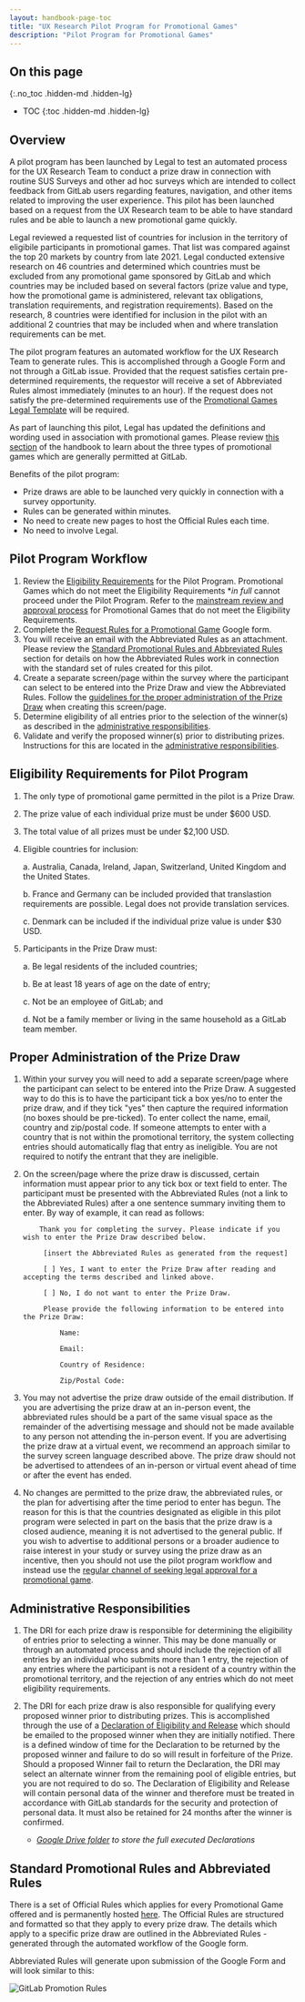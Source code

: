 ```yaml
---
layout: handbook-page-toc
title: "UX Research Pilot Program for Promotional Games"
description: "Pilot Program for Promotional Games"
---
```


## On this page
{:.no_toc .hidden-md .hidden-lg}

- TOC
{:toc .hidden-md .hidden-lg}

## Overview

A pilot program has been launched by Legal to test an automated process for the UX Research Team to conduct a prize draw in connection with routine SUS Surveys and other ad hoc surveys which are intended to collect feedback from GitLab users regarding features, navigation, and other items related to improving the user experience. This pilot has been launched based on a request from the UX Research team to be able to have standard rules and be able to launch a new promotional game quickly. 

Legal reviewed a requested list of countries for inclusion in the territory of eligibile participants in promotional games. That list was compared against the top 20 markets by country from late 2021. Legal conducted extensive research on 46 countries and determined which countries must be excluded from any promotional game sponsored by GitLab and which countries may be included based on several factors (prize value and type, how the promotional game is administered, relevant tax obligations, translation requirements, and registration requirements). Based on the research, 8 countries were identified for inclusion in the pilot with an additional 2 countries that may be included when and where translation requirements can be met.

The pilot program features an automated workflow for the UX Research Team to generate rules. This is accomplished through a Google Form and not through a GitLab issue. Provided that the request satisfies certain pre-determined requirements, the requestor will receive a set of Abbreviated Rules almost immediately (minutes to an hour). If the request does not satisfy the pre-determined requirements use of the [Promotional Games Legal Template](https://gitlab.com/gitlab-com/marketing/marketing-operations/-/issues/new?issuable_template=promotional_games_legal_template) will be required.  

As part of launching this pilot, Legal has updated the definitions and wording used in association with promotional games.  Please review [this section](https://about.gitlab.com/handbook/legal/marketing-collaboration/#promotional-games) of the handbook to learn about the three types of promotional games which are generally permitted at GitLab. 

Benefits of the pilot program:
- Prize draws are able to be launched very quickly in connection with a survey opportunity.
- Rules can be generated within minutes.
- No need to create new pages to host the Official Rules each time. 
- No need to involve Legal.

## Pilot Program Workflow

1. Review the [Eligibility Requirements](#eligibility-requirements-for-pilot-program) for the Pilot Program. Promotional Games which do not meet the Eligibility Requirements **in full* cannot proceed under the Pilot Program. Refer to the [mainstream review and approval process](/handbook/legal/marketing-collaboration/#promotional-games) for Promotional Games that do not meet the Eligibility Requirements. 
1. Complete the [Request Rules for a Promotional Game](https://docs.google.com/forms/d/e/1FAIpQLSdVxpGQDt-lPKPIEuGaUnrR2F8F_wS43dVkmVs4ugoaGSNVqA/viewform?usp=sf_link) Google form.  
1. You will receive an email with the Abbreviated Rules as an attachment. Please review the [Standard Promotional Rules and Abbreviated Rules](#standard-promotional-rules-and-abbreviated-rules) section for details on how the Abbreviated Rules work in connection with the standard set of rules created for this pilot.
1. Create a separate screen/page within the survey where the participant can select to be entered into the Prize Draw and view the Abbreviated Rules. Follow the [guidelines for the proper administration of the Prize Draw](#proper-administration-of-the-prize-draw) when creating this screen/page.
1. Determine eligibility of all entries prior to the selection of the winner(s) as described in the [administrative responsibilities](#administrative-responsibilities).
1. Validate and verify the proposed winner(s) prior to distributing prizes. Instructions for this are located in the [administrative responsibilities](#administrative-responsibilities).


 
## Eligibility Requirements for Pilot Program

1. The only type of promotional game permitted in the pilot is a Prize Draw. 
2. The prize value of each individual prize must be under $600 USD.
3. The total value of all prizes must be under $2,100 USD.
4. Eligible countries for inclusion:

    a.  Australia, Canada, Ireland, Japan, Switzerland, United Kingdom and the United States.

    b.  France and Germany can be included provided that translastion requirements are possible. Legal does not provide translation services.

    c.  Denmark can be included if the individual prize value is under $30 USD.

5. Participants in the Prize Draw must:

    a.  Be legal residents of the included countries; 

    b.  Be at least 18 years of age on the date of entry;

    c.  Not be an employee of GitLab; and

    d.  Not be a family member or living in the same household as a GitLab team member.

    

## Proper Administration of the Prize Draw

1. Within your survey you will need to add a separate screen/page where the participant can select to be entered into the Prize Draw. A suggested way to do this is to have the participant tick a box yes/no to enter the prize draw, and if they tick "yes" then capture the required information (no boxes should be pre-ticked). To enter collect the name, email, country and zip/postal code. If someone attempts to enter with a country that is not within the promotional territory, the system collecting entries should automatically flag that entry as ineligible.  You are not required to notify the entrant that they are ineligible.

1. On the screen/page where the prize draw is discussed, certain information must appear prior to any tick box or text field to enter.  The participant must be presented with the Abbreviated Rules (not a link to the Abbreviated Rules) after a one sentence summary inviting them to enter. By way of example, it can read as follows:

           Thank you for completing the survey. Please indicate if you wish to enter the Prize Draw described below. 

            [insert the Abbreviated Rules as generated from the request]

            [ ] Yes, I want to enter the Prize Draw after reading and accepting the terms described and linked above.

            [ ] No, I do not want to enter the Prize Draw.

            Please provide the following information to be entered into the Prize Draw:

                Name:

                Email:

                Country of Residence:

                Zip/Postal Code:

1. You may not advertise the prize draw outside of the email distribution. If you are advertising the prize draw at an in-person event, the abbreviated rules should be a part of the same visual space as the remainder of the advertising message and should not be made available to any person not attending the in-person event. If you are advertising the prize draw at a virtual event, we recommend an approach similar to the survey screen language described above. The prize draw should not be advertised to attendees of an in-person or virtual event ahead of time or after the event has ended.

1. No changes are permitted to the prize draw, the abbreviated rules, or the plan for advertising after the time period to enter has begun. The reason for this is that the countries designated as eligible in this pilot program were selected in part on the basis that the prize draw is a closed audience, meaning it is not advertised to the general public. If you wish to advertise to additional persons or a broader audience to raise interest in your study or survey using the prize draw as an incentive, then you should not use the pilot program workflow and instead use the [regular channel of seeking legal approval for a promotional game](/handbook/legal/marketing-collaboration/#promotional-games).


## Administrative Responsibilities

1. The DRI for each prize draw is responsible for determining the eligibility of entries prior to selecting a winner. This may be done manually or through an automated process and should include the rejection of all entries by an individual who submits more than 1 entry, the rejection of any entries where the participant is not a resident of a country within the promotional territory, and the rejection of any entries which do not meet eligibility requirements. 

2. The DRI for each prize draw is also responsible for qualifying every proposed winner prior to distributing prizes. This is accomplished through the use of a [Declaration of Eligibility and Release](https://drive.google.com/file/d/1LsYGszz9B8RYq-oCG46e6ubz9XTvDNk2/view?usp=sharing) which should be emailed to the proposed winner when they are initially notified. There is a defined window of time for the Declaration to be returned by the proposed winner and failure to do so will result in forfeiture of the Prize. Should a proposed Winner fail to return the Declaration, the DRI may select an alternate winner from the remaining pool of eligible entries, but you are not required to do so. The Declaration of Eligibility and Release will contain personal data of the winner and therefore must be treated in accordance with GitLab standards for the security and protection of personal data. It must also be retained for 24 months after the winner is confirmed.
    - _[Google Drive folder](https://drive.google.com/drive/folders/0AAQKT2RtdwgLUk9PVA) to store the full executed Declarations_
    

## Standard Promotional Rules and Abbreviated Rules

There is a set of Official Rules which applies for every Promotional Game offered and is permanently hosted [here](https://about.gitlab.com/handbook/legal/promotional-game-standard-rules/). The Official Rules are structured and formatted so that they apply to every prize draw. The details which apply to a specific prize draw are outlined in the Abbreviated Rules - generated through the automated workflow of the Google form.


Abbreviated Rules will generate upon submission of the Google Form and will look similar to this:

![GitLab Promotion Rules](/images/legal/q4-fy22-sus-sweepstakes.png)
